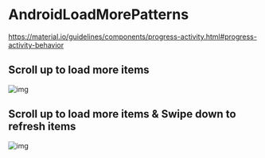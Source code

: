 # AndroidLoadMorePatterns

https://material.io/guidelines/components/progress-activity.html#progress-activity-behavior

## Scroll up to load more items
![img](https://raw.githubusercontent.com/prChoe/AndroidLoadMorePatterns/master/images/scroll-up-to-load-more.gif)

## Scroll up to load more items & Swipe down to refresh items
![img](https://raw.githubusercontent.com/prChoe/AndroidLoadMorePatterns/master/images/scroll_up_swipe_down.gif)
